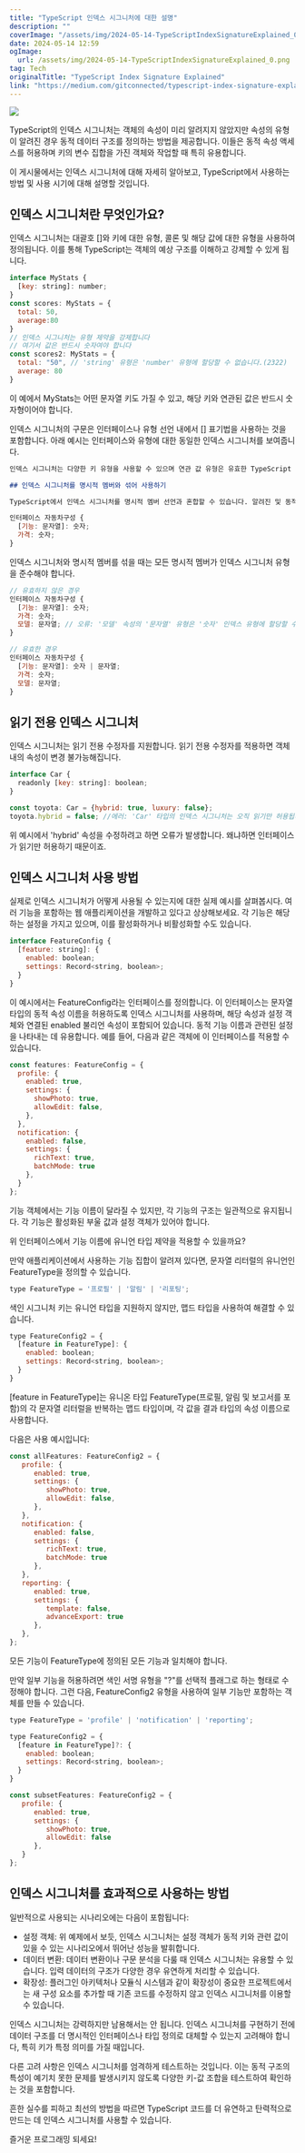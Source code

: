 ```yaml
---
title: "TypeScript 인덱스 시그니처에 대한 설명"
description: ""
coverImage: "/assets/img/2024-05-14-TypeScriptIndexSignatureExplained_0.png"
date: 2024-05-14 12:59
ogImage: 
  url: /assets/img/2024-05-14-TypeScriptIndexSignatureExplained_0.png
tag: Tech
originalTitle: "TypeScript Index Signature Explained"
link: "https://medium.com/gitconnected/typescript-index-signature-explained-b040a78a0467"
---
```



<img src="/assets/img/2024-05-14-TypeScriptIndexSignatureExplained_0.png" />

TypeScript의 인덱스 시그니처는 객체의 속성이 미리 알려지지 않았지만 속성의 유형이 알려진 경우 동적 데이터 구조를 정의하는 방법을 제공합니다. 이들은 동적 속성 액세스를 허용하며 키의 변수 집합을 가진 객체와 작업할 때 특히 유용합니다.

이 게시물에서는 인덱스 시그니처에 대해 자세히 알아보고, TypeScript에서 사용하는 방법 및 사용 시기에 대해 설명할 것입니다.

## 인덱스 시그니처란 무엇인가요?



인덱스 시그니처는 대괄호 []와 키에 대한 유형, 콜론 및 해당 값에 대한 유형을 사용하여 정의됩니다. 이를 통해 TypeScript는 객체의 예상 구조를 이해하고 강제할 수 있게 됩니다.

```js
interface MyStats {
  [key: string]: number;
}
const scores: MyStats = {
  total: 50,
  average:80
}
// 인덱스 시그니처는 유형 제약을 강제합니다
// 여기서 값은 반드시 숫자여야 합니다
const scores2: MyStats = {
  total: "50", // 'string' 유형은 'number' 유형에 할당할 수 없습니다.(2322)
  average: 80
}
```

이 예에서 MyStats는 어떤 문자열 키도 가질 수 있고, 해당 키와 연관된 값은 반드시 숫자형이어야 합니다.

인덱스 시그니처의 구문은 인터페이스나 유형 선언 내에서 [] 표기법을 사용하는 것을 포함합니다. 아래 예시는 인터페이스와 유형에 대한 동일한 인덱스 시그니처를 보여줍니다.



```markdown
인덱스 시그니처는 다양한 키 유형을 사용할 수 있으며 연관 값 유형은 유효한 TypeScript 유형일 수 있음에 유의하세요.

## 인덱스 시그니처를 명시적 멤버와 섞어 사용하기

TypeScript에서 인덱스 시그니처를 명시적 멤버 선언과 혼합할 수 있습니다. 알려진 및 동적 속성을 조합해야 하는 경우에 유용합니다.
```



```js
인터페이스 자동차구성 {
  [기능: 문자열]: 숫자;
  가격: 숫자;
}
```

인덱스 시그니처와 명시적 멤버를 섞을 때는 모든 명시적 멤버가 인덱스 시그니처 유형을 준수해야 합니다.

```js
// 유효하지 않은 경우
인터페이스 자동차구성 {
  [기능: 문자열]: 숫자;
  가격: 숫자;
  모델: 문자열; // 오류: '모델' 속성의 '문자열' 유형은 '숫자' 인덱스 유형에 할당할 수 없습니다.
}

// 유효한 경우
인터페이스 자동차구성 {
  [기능: 문자열]: 숫자 | 문자열;
  가격: 숫자;
  모델: 문자열;
}
```

## 읽기 전용 인덱스 시그니처



인덱스 시그니처는 읽기 전용 수정자를 지원합니다. 읽기 전용 수정자를 적용하면 객체 내의 속성이 변경 불가능해집니다.

```js
interface Car {
  readonly [key: string]: boolean;
}

const toyota: Car = {hybrid: true, luxury: false};
toyota.hybrid = false; //에러: 'Car' 타입의 인덱스 시그니처는 오직 읽기만 허용됩니다.(2542)
```

위 예시에서 'hybrid' 속성을 수정하려고 하면 오류가 발생합니다. 왜냐하면 인터페이스가 읽기만 허용하기 때문이죠.

## 인덱스 시그니처 사용 방법



실제로 인덱스 시그니처가 어떻게 사용될 수 있는지에 대한 실제 예시를 살펴봅시다. 여러 기능을 포함하는 웹 애플리케이션을 개발하고 있다고 상상해보세요. 각 기능은 해당하는 설정을 가지고 있으며, 이를 활성화하거나 비활성화할 수도 있습니다.

```js
interface FeatureConfig {
  [feature: string]: {
    enabled: boolean;
    settings: Record<string, boolean>;
  }
}
```

이 예시에서는 FeatureConfig라는 인터페이스를 정의합니다. 이 인터페이스는 문자열 타입의 동적 속성 이름을 허용하도록 인덱스 시그니처를 사용하며, 해당 속성과 설정 객체와 연결된 enabled 불리언 속성이 포함되어 있습니다. 동적 기능 이름과 관련된 설정을 나타내는 데 유용합니다. 예를 들어, 다음과 같은 객체에 이 인터페이스를 적용할 수 있습니다.

```js
const features: FeatureConfig = {
  profile: {
    enabled: true,
    settings: {
      showPhoto: true,
      allowEdit: false,
    },
  },
  notification: {
    enabled: false,
    settings: {
      richText: true,
      batchMode: true
    },
  }
};
```



기능 객체에서는 기능 이름이 달라질 수 있지만, 각 기능의 구조는 일관적으로 유지됩니다. 각 기능은 활성화된 부울 값과 설정 객체가 있어야 합니다.

위 인터페이스에서 기능 이름에 유니언 타입 제약을 적용할 수 있을까요?

만약 애플리케이션에서 사용하는 기능 집합이 알려져 있다면, 문자열 리터럴의 유니언인 FeatureType을 정의할 수 있습니다.

```js
type FeatureType = '프로필' | '알림' | '리포팅';
```



색인 시그니처 키는 유니언 타입을 지원하지 않지만, 맵드 타입을 사용하여 해결할 수 있습니다.

```js
type FeatureConfig2 = {
  [feature in FeatureType]: {
    enabled: boolean;
    settings: Record<string, boolean>;
  }
}
```

[feature in FeatureType]는 유니온 타입 FeatureType(프로필, 알림 및 보고서를 포함)의 각 문자열 리터럴을 반복하는 맵드 타입이며, 각 값을 결과 타입의 속성 이름으로 사용합니다.

다음은 사용 예시입니다:



```js
const allFeatures: FeatureConfig2 = {
   profile: {
      enabled: true,
      settings: {
         showPhoto: true,
         allowEdit: false,
      },
   },
   notification: {
      enabled: false,
      settings: {
         richText: true,
         batchMode: true
      },
   },
   reporting: {
      enabled: true,
      settings: {
         template: false,
         advanceExport: true
      },
   },
};
```

모든 기능이 FeatureType에 정의된 모든 기능과 일치해야 합니다.

만약 일부 기능을 허용하려면 색인 서명 유형을 "?"를 선택적 플래그로 하는 형태로 수정해야 합니다. 그런 다음, FeatureConfig2 유형을 사용하여 일부 기능만 포함하는 객체를 만들 수 있습니다.

```js
type FeatureType = 'profile' | 'notification' | 'reporting';

type FeatureConfig2 = {
  [feature in FeatureType]?: {
    enabled: boolean;
    settings: Record<string, boolean>;
  }
}

const subsetFeatures: FeatureConfig2 = {
   profile: {
      enabled: true,
      settings: {
         showPhoto: true,
         allowEdit: false
      },
   }
};
```



## 인덱스 시그니처를 효과적으로 사용하는 방법

일반적으로 사용되는 시나리오에는 다음이 포함됩니다:

- 설정 객체: 위 예제에서 보듯, 인덱스 시그니처는 설정 객체가 동적 키와 관련 값이 있을 수 있는 시나리오에서 뛰어난 성능을 발휘합니다.
- 데이터 변환: 데이터 변환이나 구문 분석을 다룰 때 인덱스 시그니처는 유용할 수 있습니다. 입력 데이터의 구조가 다양한 경우 유연하게 처리할 수 있습니다.
- 확장성: 플러그인 아키텍처나 모듈식 시스템과 같이 확장성이 중요한 프로젝트에서는 새 구성 요소를 추가할 때 기존 코드를 수정하지 않고 인덱스 시그니처를 이용할 수 있습니다.

인덱스 시그니처는 강력하지만 남용해서는 안 됩니다. 인덱스 시그니처를 구현하기 전에 데이터 구조를 더 명시적인 인터페이스나 타입 정의로 대체할 수 있는지 고려해야 합니다, 특히 키가 특정 의미를 가질 때입니다.



다른 고려 사항은 인덱스 시그니처를 엄격하게 테스트하는 것입니다. 이는 동적 구조의 특성이 예기치 못한 문제를 발생시키지 않도록 다양한 키-값 조합을 테스트하여 확인하는 것을 포함합니다.

흔한 실수를 피하고 최선의 방법을 따르면 TypeScript 코드를 더 유연하고 탄력적으로 만드는 데 인덱스 시그니처를 사용할 수 있습니다.

즐거운 프로그래밍 되세요!